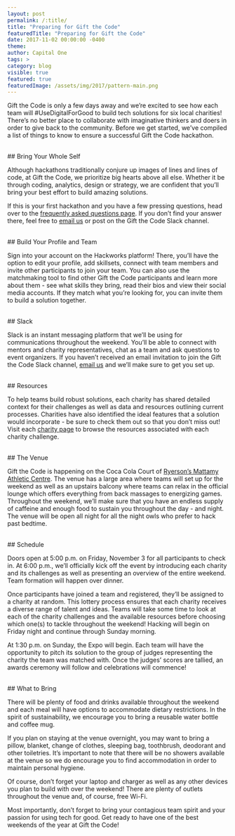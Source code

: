 ```yaml
---
layout: post
permalink: /:title/
title: "Preparing for Gift the Code"
featuredTitle: "Preparing for Gift the Code"
date: 2017-11-02 00:00:00 -0400
theme:
author: Capital One
tags: >
category: blog
visible: true
featured: true
featuredImage: /assets/img/2017/pattern-main.png
---
```


Gift the Code is only a few days away and we’re excited to see how each team will #UseDigitalForGood to build tech solutions for six local charities! There’s no better place to collaborate with imaginative thinkers and doers in order to give back to the community. Before we get started, we’ve compiled a list of things to know to ensure a successful Gift the Code hackathon.

<br />
## Bring Your Whole Self

Although hackathons traditionally conjure up images of lines and lines of code, at Gift the Code, we prioritize big hearts above all else. Whether it be through coding, analytics, design or strategy, we are confident that you’ll bring your best effort to build amazing solutions.

If this is your first hackathon and you have a few pressing questions, head over to the [frequently asked questions page](https://www.hackworks.com/gtc17/faq). If you don’t find your answer there, feel free to [email us](mailto:giftthecode@hackworks.com) or post on the Gift the Code Slack channel.

<br />
## Build Your Profile and Team

Sign into your account on the Hackworks platform! There, you’ll have the option to edit your profile, add skillsets, connect with team members and invite other participants to join your team. You can also use the matchmaking tool to find other Gift the Code participants and learn more about them - see what skills they bring, read their bios and view their social media accounts. If they match what you’re looking for, you can invite them to build a solution together.

<br />
## Slack

Slack is an instant messaging platform that we’ll be using for communications throughout the weekend. You’ll be able to connect with mentors and charity representatives, chat as a team and ask questions to event organizers. If you haven’t received an email invitation to join the Gift the Code Slack channel, [email us](mailto:giftthecode@hackworks.com) and we’ll make sure to get you set up.

<br />
## Resources

To help teams build robust solutions, each charity has shared detailed context for their challenges as well as data and resources outlining current processes. Charities have also identified the ideal features that a solution would incorporate - be sure to check them out so that you don’t miss out! Visit each [charity page](http://giftthecode.ca/charities/) to browse the resources associated with each charity challenge.

<br />
## The Venue

Gift the Code is happening on the Coca Cola Court of [Ryerson’s Mattamy Athletic Centre](https://www.google.ca/maps/place/Mattamy+Athletic+Centre/@43.6620418,-79.3802064,15z/data=!4m2!3m1!1s0x0:0xf2a9c85b8680bfe9?sa=X&ved=0ahUKEwjRx8uTm5vXAhWr24MKHT4wDpwQ_BIIfjAN). The venue has a large area where teams will set up for the weekend as well as an upstairs balcony where teams can relax in the official lounge which offers everything from back massages to energizing games. Throughout the weekend, we’ll make sure that you have an endless supply of caffeine and enough food to sustain you throughout the day - and night. The venue will be open all night for all the night owls who prefer to hack past bedtime.

<br />
## Schedule

Doors open at 5:00 p.m. on Friday, November 3 for all participants to check in. At 6:00 p.m., we’ll officially kick off the event by introducing each charity and its challenges as well as presenting an overview of the entire weekend. Team formation will happen over dinner.  

Once participants have joined a team and registered, they’ll be assigned to a charity at random. This lottery process ensures that each charity receives a diverse range of talent and ideas. Teams will take some time to look at each of the charity challenges and the available resources before choosing which one(s) to tackle throughout the weekend! Hacking will begin on Friday night and continue through Sunday morning.

At 1:30 p.m. on Sunday, the Expo will begin. Each team will have the opportunity to pitch its solution to the group of judges representing the charity the team was matched with. Once the judges’ scores are tallied, an awards ceremony will follow and celebrations will commence!

<br />
## What to Bring

There will be plenty of food and drinks available throughout the weekend and each meal will have options to accommodate dietary restrictions. In the spirit of sustainability, we encourage you to bring a reusable water bottle and coffee mug.

If you plan on staying at the venue overnight, you may want to bring a pillow, blanket, change of clothes, sleeping bag, toothbrush, deodorant and other toiletries. It’s important to note that there will be no showers available at the venue so we do encourage you to find accommodation in order to maintain personal hygiene.

Of course, don’t forget your laptop and charger as well as any other devices you plan to build with over the weekend! There are plenty of outlets throughout the venue and, of course, free Wi-Fi.

Most importantly, don’t forget to bring your contagious team spirit and your passion for using tech for good. Get ready to have one of the best weekends of the year at Gift the Code!
